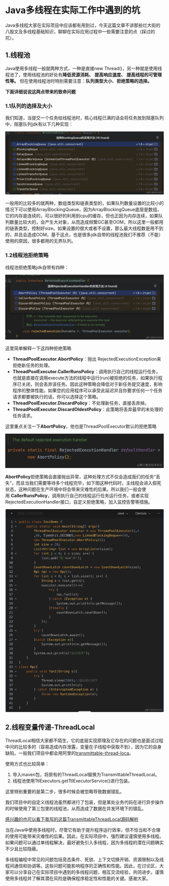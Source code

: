 # Java多线程在实际工作中遇到的坑
Java多线程大家在实际项目中应该都有用到过，今天这篇文章不讲那些烂大街的八股文及多线程基础知识，聊聊在实际应用过程中一些需要注意的点（踩过的坑）。 

1.线程池
-----

Java使用多线程一般就两种方式，一种是直接new Thread()，另一种就是使用线程池了，使用线程池的好处有**降低资源消耗、** **提高响应速度、** **提高线程的可管理性等。**  但在使用线程池时特别需要注意：**队列类型大小**、**拒绝策略的选择。** 

**下面详细说说这两点带来的致命问题**

### 1.1队列的选择及大小

我们知道，当提交一个任务给线程池时，核心线程已满的话会将任务放到阻塞队列中，阻塞队列jdk有以下几种实现：

![](_assets/f396c52bea974d4f968aff4bac741a47~tplv-k3u1fbpfcp-jj-mark!3024!0!0!0!q75.awebp.webp)

一般用的比较多的就两种，数组类型和链表类型的，如果队列数量设置的比较小的情况下可以使用ArrayBlockingQueue，因为ArrayBlockingQueue底层是数组，它的内存是连续的，可以很好的利用到cpu的缓存，但也正因为内存连续，如果队列数量比较大的，会产生大对象，从而造成频繁GC甚至OOM，所以这里一般都用的链表类型，控制好size。如果设置的很大或者不设置，那么最大线程数是用不到的，并且会造成OOM，基于这点，也是很多jdk自带的线程池我们不推荐（不能）使用的原因，很多都用的无界队列。

### 1.2线程池拒绝策略

线程池拒绝策略jdk自带有四种：

![](_assets/4ea66871b1584d86aff3bba9fddc0e06~tplv-k3u1fbpfcp-jj-mark!3024!0!0!0!q75.awebp.webp)

这里简单解释一下这四种拒绝策略

*   **ThreadPoolExecutor.AbortPolicy**：抛出 RejectedExecutionException来拒绝新任务的处理。
*   **ThreadPoolExecutor.CallerRunsPolicy**：调用执行自己的线程运行任务，也就是直接在调用execute方法的线程中运行(run)被拒绝的任务，如果执行程序已关闭，则会丢弃该任务。因此这种策略会降低对于新任务提交速度，影响程序的整体性能。如果您的应用程序可以承受此延迟并且你要求任何一个任务请求都要被执行的话，你可以选择这个策略。
*   **ThreadPoolExecutor.DiscardPolicy**：不处理新任务，直接丢弃掉。
*   **ThreadPoolExecutor.DiscardOldestPolicy**：此策略将丢弃最早的未处理的任务请求。

这里重点关注一下**AbortPolicy**，他也是ThreadPoolExecutor默认的拒绝策略

![](_assets/b1f4712f3a05420fb361216d77124436~tplv-k3u1fbpfcp-jj-mark!3024!0!0!0!q75.awebp.webp)

**AbortPolicy**拒绝策略会直接抛出异常，这种处理方式不仅会造成我们的任务“丢失”，而且当我们需要等待多个线程完毕，如下图这种代码时，主线程会进入假死状态，这种问题在生产环境中将会带来灾难性的后果。所以我们一般会使用 **CallerRunsPolicy**，调用执行自己的线程运行任务运行任务，或者实现RejectedExecutionHandler接口，自定义拒绝策略，加入监控告警等措施。

![](_assets/0b412d327bb6420b9a232fc9a0d331ac~tplv-k3u1fbpfcp-jj-mark!3024!0!0!0!q75.awebp.webp)

2.线程变量传递-ThreadLocal
--------------------

ThreadLocal相信大家都不陌生，它的底层实现原理及它存在的问题也是面试过程中问的比较多的（容易造成内存泄露，变量在子线程中获取不到），因为它的自身缺陷，一般我们项目中都会用阿里的[transmittable-thread-loca](https://link.juejin.cn/?target=https%3A%2F%2Fgithub.com%2Falibaba%2Ftransmittable-thread-local "https://github.com/alibaba/transmittable-thread-local")。

使用方式也比较简单：

1.  导入maven包，将原有的ThreadLocal替换为TransmittableThreadLocal。
2.  线程池使用TtlExecutors.getTtlExecutorService()进行包装。

这里特别重要的是第二步，很多时候会被忽略导致数据错乱。

我们项目中的自定义线程池虽然都进行了包装，但是某处业务代码在进行异步操作的时候使用了第三包里的线程池，从而造成了数据在并发环境下的错乱。

[感兴趣的也可以看下我写的这篇TransmittableThreadLocal源码解析](https://juejin.cn/spost/7308620787329564723 "https://juejin.cn/spost/7308620787329564723")

当在Java中使用多线程时，尽管它有助于提升程序运行效率，但不恰当和不合理的使用可能带来灾难性的后果。因此，在实际项目中，强烈建议谨慎使用多线程。如果问题可以通过单线程解决，最好避免引入多线程，因为多线程的潜在问题确实不少且比较隐蔽。

多线程编程中常见的问题包括竞态条件、死锁、上下文切换开销、资源限制以及线程间通信和协调等。这些问题可能影响程序的正确性和性能。因此，在讨论区，大家可以分享自己在实际项目中遇到的多线程问题，相互交流经验，共同进步。谨慎使用多线程并了解其潜在风险是确保程序稳定性和性能的关键。感谢大家。